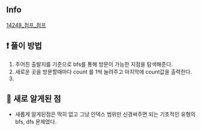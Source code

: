 ## Info
<a href="https://www.acmicpc.net/problem/14248" rel="nofollow">14248_점프_점프</a>

## ❗ 풀이 방법
1. 주어진 출발지를 기준으로 bfs를 통해 방문이 가능한 지점을 탐색해준다. 
2. 새로운 곳을 방문할때마다 count 를 1씩 늘려주고 마지막에 count값을 출력한다. 
3. 

## 🙂 새로 알게된 점

* 새롭게 알게된점은 딱히 없고 그냥 인덱스 범위만 신경써주면 되는 기초적인 유형의 bfs, dfs 문제였다. 

